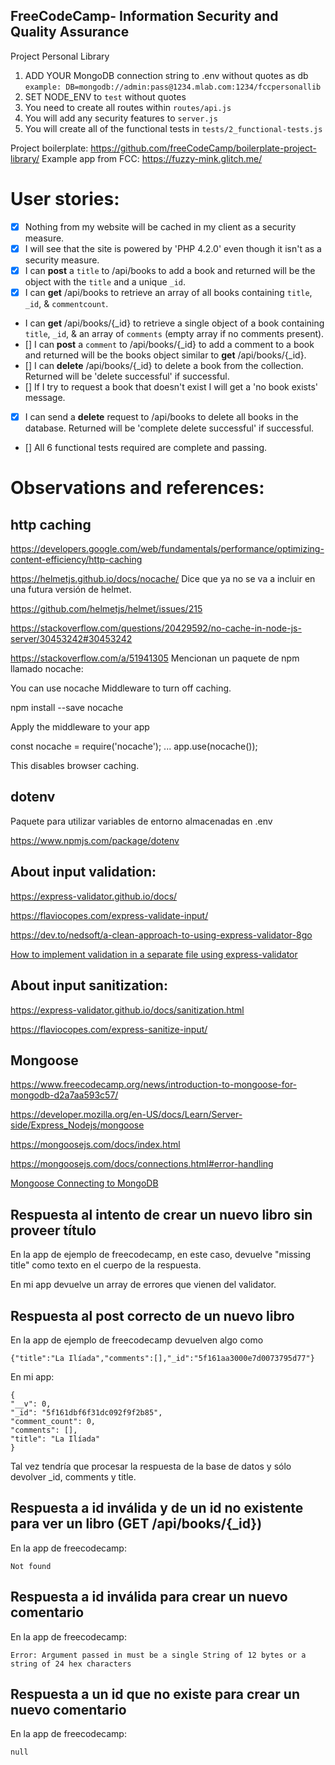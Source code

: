 **FreeCodeCamp**- Information Security and Quality Assurance
------

Project Personal Library

1) ADD YOUR MongoDB connection string to .env without quotes as db
    `example: DB=mongodb://admin:pass@1234.mlab.com:1234/fccpersonallib`
2) SET NODE_ENV to `test` without quotes
3) You need to create all routes within `routes/api.js`
4) You will add any security features to `server.js`
5) You will create all of the functional tests in `tests/2_functional-tests.js`


Project boilerplate: <https://github.com/freeCodeCamp/boilerplate-project-library/>
Example app from FCC: <https://fuzzy-mink.glitch.me/>


# User stories:

- [x] Nothing from my website will be cached in my client as a security measure.
- [x] I will see that the site is powered by 'PHP 4.2.0' even though it isn't as a security measure.
- [x] I can **post** a <code>title</code> to /api/books to add a book and returned will be the object with the <code>title</code> and a unique <code>_id</code>.
- [x] I can **get** /api/books to retrieve an array of all books containing <code>title</code>, <code>_id</code>, & <code>commentcount</code>.
- I can **get** /api/books/{_id} to retrieve a single object of a book containing <code>title</code>, <code>_id</code>, & an array of <code>comments</code> (empty array if no comments present).
- [] I can **post** a <code>comment</code> to /api/books/{_id} to add a comment to a book and returned will be the books object similar to **get** /api/books/{_id}.
- [] I can **delete** /api/books/{_id} to delete a book from the collection. Returned will be 'delete successful' if successful.
- [] If I try to request a book that doesn't exist I will get a 'no book exists' message.
- [x] I can send a **delete** request to /api/books to delete all books in the database. Returned will be 'complete delete successful' if successful.
- [] All 6 functional tests required are complete and passing.

# Observations and references:

## http caching

<https://developers.google.com/web/fundamentals/performance/optimizing-content-efficiency/http-caching>

<https://helmetjs.github.io/docs/nocache/> Dice que ya no se va a incluir en una futura versión de helmet.

<https://github.com/helmetjs/helmet/issues/215>

<https://stackoverflow.com/questions/20429592/no-cache-in-node-js-server/30453242#30453242> 

<https://stackoverflow.com/a/51941305> Mencionan un paquete de npm llamado nocache:

<quote>

You can use nocache Middleware to turn off caching.

npm install --save nocache

Apply the middleware to your app

const nocache = require('nocache');
...
app.use(nocache());

This disables browser caching.

</quote>

## dotenv

Paquete para utilizar variables de entorno almacenadas en .env

<https://www.npmjs.com/package/dotenv>

## About input validation: 

https://express-validator.github.io/docs/

https://flaviocopes.com/express-validate-input/

https://dev.to/nedsoft/a-clean-approach-to-using-express-validator-8go

[How to implement validation in a separate file using express-validator](https://stackoverflow.com/a/61268141)

## About input sanitization:

https://express-validator.github.io/docs/sanitization.html

https://flaviocopes.com/express-sanitize-input/

## Mongoose

https://www.freecodecamp.org/news/introduction-to-mongoose-for-mongodb-d2a7aa593c57/

https://developer.mozilla.org/en-US/docs/Learn/Server-side/Express_Nodejs/mongoose

https://mongoosejs.com/docs/index.html

https://mongoosejs.com/docs/connections.html#error-handling

[Mongoose Connecting to MongoDB](https://www.youtube.com/watch?v=JLwwQMU6Ru0)

## Respuesta al intento de crear un nuevo libro sin proveer título

En la app de ejemplo de freecodecamp, en este caso, devuelve "missing title" como texto en el cuerpo de la respuesta.

En mi app devuelve un array de errores que vienen del validator.

## Respuesta al post correcto de un nuevo libro

En la app de ejemplo de freecodecamp devuelven algo como 

    {"title":"La Ilíada","comments":[],"_id":"5f161aa3000e7d0073795d77"}

En mi app: 

    {
    "__v": 0,
    "_id": "5f161dbf6f31dc092f9f2b85",
    "comment_count": 0,
    "comments": [],
    "title": "La Ilíada"
    }

Tal vez tendría que procesar la respuesta de la base de datos y sólo devolver \_id, comments y title.


## Respuesta a id inválida y de un id no existente para ver un libro (GET /api/books/{\_id})

En la app de freecodecamp: 

    Not found

## Respuesta a id inválida para crear un nuevo comentario

En la app de freecodecamp: 

    Error: Argument passed in must be a single String of 12 bytes or a string of 24 hex characters

## Respuesta a un id que no existe para crear un nuevo comentario

En la app de freecodecamp:

    null
